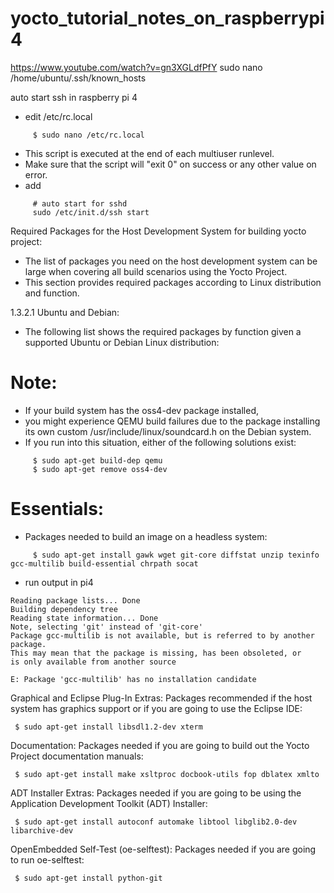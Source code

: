 # yocto_tutorial_notes_on_raspberrypi4
https://www.youtube.com/watch?v=gn3XGLdfPfY
sudo nano /home/ubuntu/.ssh/known_hosts

auto start ssh in raspberry pi 4
- edit /etc/rc.local
```
     $ sudo nano /etc/rc.local
```
- This script is executed at the end of each multiuser runlevel.
- Make sure that the script will "exit 0" on success or any other value on error.
- add 
```
     # auto start for sshd
     sudo /etc/init.d/ssh start
```

Required Packages for the Host Development System for building yocto project:
- The list of packages you need on the host development system can be large when covering all build scenarios using the Yocto Project. 
- This section provides required packages according to Linux distribution and function.

1.3.2.1 Ubuntu and Debian:
- The following list shows the required packages by function given a supported Ubuntu or Debian Linux distribution:

# Note:
- If your build system has the oss4-dev package installed, 
- you might experience QEMU build failures due to the package installing its own custom /usr/include/linux/soundcard.h on the Debian system. 
- If you run into this situation, either of the following solutions exist:
```
     $ sudo apt-get build-dep qemu
     $ sudo apt-get remove oss4-dev
 ```                   
# Essentials: 
- Packages needed to build an image on a headless system:
```
     $ sudo apt-get install gawk wget git-core diffstat unzip texinfo gcc-multilib build-essential chrpath socat
```
- run output in pi4
```
Reading package lists... Done
Building dependency tree
Reading state information... Done
Note, selecting 'git' instead of 'git-core'
Package gcc-multilib is not available, but is referred to by another package.
This may mean that the package is missing, has been obsoleted, or
is only available from another source

E: Package 'gcc-multilib' has no installation candidate
```

Graphical and Eclipse Plug-In Extras: Packages recommended if the host system has graphics support or if you are going to use the Eclipse IDE:

     $ sudo apt-get install libsdl1.2-dev xterm
                        
Documentation: Packages needed if you are going to build out the Yocto Project documentation manuals:

     $ sudo apt-get install make xsltproc docbook-utils fop dblatex xmlto
                        
ADT Installer Extras: Packages needed if you are going to be using the Application Development Toolkit (ADT) Installer:

     $ sudo apt-get install autoconf automake libtool libglib2.0-dev libarchive-dev
                        
OpenEmbedded Self-Test (oe-selftest): Packages needed if you are going to run oe-selftest:

     $ sudo apt-get install python-git
                        
